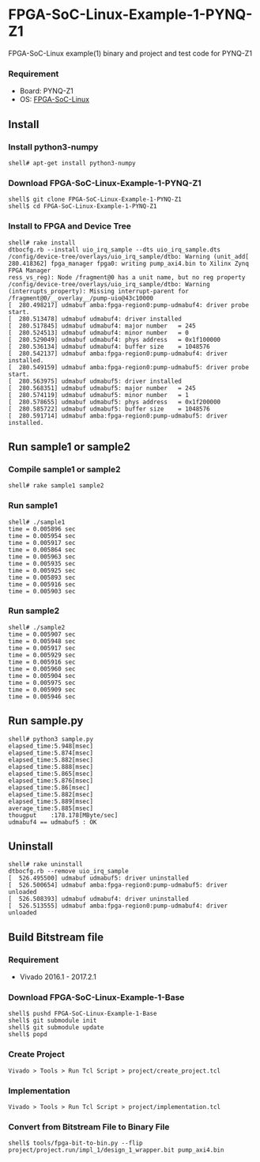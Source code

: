 FPGA-SoC-Linux-Example-1-PYNQ-Z1
================================

FPGA-SoC-Linux example(1) binary and project and test code for PYNQ-Z1

### Requirement

* Board: PYNQ-Z1
* OS: [FPGA-SoC-Linux](https://github.com/ikwzm/FPGA-SoC-Linux.git)

## Install

### Install python3-numpy

```
shell# apt-get install python3-numpy
```

### Download FPGA-SoC-Linux-Example-1-PYNQ-Z1

```
shell$ git clone FPGA-SoC-Linux-Example-1-PYNQ-Z1
shell$ cd FPGA-SoC-Linux-Example-1-PYNQ-Z1
```

### Install to FPGA and Device Tree

```
shell# rake install
dtbocfg.rb --install uio_irq_sample --dts uio_irq_sample.dts
/config/device-tree/overlays/uio_irq_sample/dtbo: Warning (unit_add[  280.418362] fpga_manager fpga0: writing pump_axi4.bin to Xilinx Zynq FPGA Manager
ress_vs_reg): Node /fragment@0 has a unit name, but no reg property
/config/device-tree/overlays/uio_irq_sample/dtbo: Warning (interrupts_property): Missing interrupt-parent for /fragment@0/__overlay__/pump-uio@43c10000
[  280.498217] udmabuf amba:fpga-region0:pump-udmabuf4: driver probe start.
[  280.513478] udmabuf udmabuf4: driver installed
[  280.517845] udmabuf udmabuf4: major number   = 245
[  280.524513] udmabuf udmabuf4: minor number   = 0
[  280.529049] udmabuf udmabuf4: phys address   = 0x1f100000
[  280.536134] udmabuf udmabuf4: buffer size    = 1048576
[  280.542137] udmabuf amba:fpga-region0:pump-udmabuf4: driver installed.
[  280.549159] udmabuf amba:fpga-region0:pump-udmabuf5: driver probe start.
[  280.563975] udmabuf udmabuf5: driver installed
[  280.568351] udmabuf udmabuf5: major number   = 245
[  280.574119] udmabuf udmabuf5: minor number   = 1
[  280.578655] udmabuf udmabuf5: phys address   = 0x1f200000
[  280.585722] udmabuf udmabuf5: buffer size    = 1048576
[  280.591714] udmabuf amba:fpga-region0:pump-udmabuf5: driver installed.
```

## Run sample1 or sample2

### Compile sample1 or sample2

```
shell# rake sample1 sample2
```

### Run sample1

```
shell# ./sample1
time = 0.005896 sec
time = 0.005954 sec
time = 0.005917 sec
time = 0.005864 sec
time = 0.005963 sec
time = 0.005935 sec
time = 0.005925 sec
time = 0.005893 sec
time = 0.005916 sec
time = 0.005903 sec
```

### Run sample2

```
shell# ./sample2
time = 0.005907 sec
time = 0.005948 sec
time = 0.005917 sec
time = 0.005929 sec
time = 0.005916 sec
time = 0.005960 sec
time = 0.005904 sec
time = 0.005975 sec
time = 0.005909 sec
time = 0.005946 sec
```

## Run sample.py

```
shell# python3 sample.py
elapsed_time:5.948[msec]
elapsed_time:5.874[msec]
elapsed_time:5.882[msec]
elapsed_time:5.888[msec]
elapsed_time:5.865[msec]
elapsed_time:5.876[msec]
elapsed_time:5.86[msec]
elapsed_time:5.882[msec]
elapsed_time:5.889[msec]
average_time:5.885[msec]
thougput    :178.178[MByte/sec]
udmabuf4 == udmabuf5 : OK
```

## Uninstall

```
shell# rake uninstall
dtbocfg.rb --remove uio_irq_sample
[  526.495500] udmabuf udmabuf5: driver uninstalled
[  526.500654] udmabuf amba:fpga-region0:pump-udmabuf5: driver unloaded
[  526.508393] udmabuf udmabuf4: driver uninstalled
[  526.513555] udmabuf amba:fpga-region0:pump-udmabuf4: driver unloaded
```


## Build Bitstream file

### Requirement

* Vivado 2016.1 - 2017.2.1

### Download FPGA-SoC-Linux-Example-1-Base

```
shell$ pushd FPGA-SoC-Linux-Example-1-Base
shell$ git submodule init
shell$ git submodule update
shell$ popd
```

### Create Project

```
Vivado > Tools > Run Tcl Script > project/create_project.tcl
```

### Implementation

```
Vivado > Tools > Run Tcl Script > project/implementation.tcl
```

### Convert from Bitstream File to Binary File

```
shell$ tools/fpga-bit-to-bin.py --flip project/project.run/impl_1/design_1_wrapper.bit pump_axi4.bin
```
